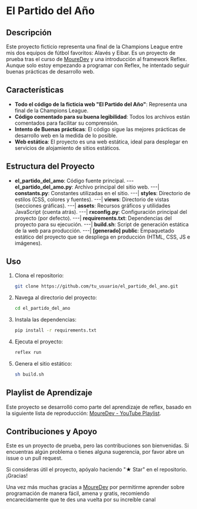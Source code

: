 # El Partido del Año

## Descripción

Este proyecto ficticio representa una final de la Champions League entre mis dos equipos de fútbol favoritos: Alavés y Eibar. Es un proyecto de prueba tras el curso de [MoureDev](https://www.youtube.com/playlist?list=PLNdFk2_brsRdgQXLIlKBXQDeRf3qvXVU_) y una introducción al framework Reflex. Aunque solo estoy empezando a programar con Reflex, he intentado seguir buenas prácticas de desarrollo web.

## Características

- **Todo el código de la ficticia web "El Partido del Año"**: Representa una final de la Champions League.
- **Código comentado para su buena legibilidad**: Todos los archivos están comentados para facilitar su comprensión.
- **Intento de Buenas prácticas**: El código sigue las mejores prácticas de desarrollo web en la medida de lo posible.
- **Web estática**: El proyecto es una web estática, ideal para desplegar en servicios de alojamiento de sitios estáticos.

## Estructura del Proyecto

- **el_partido_del_amo**: Código fuente principal.
--- **el_partido_del_amo.py**: Archivo principal del sitio web.
---| **constants.py**: Constantes utilizadas en el sitio.
---| **styles**: Directorio de estilos (CSS, colores y fuentes).
---| **views**: Directorio de vistas (secciones gráficas).
---| **assets**: Recursos gráficos y utilidades JavaScript (cuenta atrás).
---| **rxconfig.py**: Configuración principal del proyecto (por defecto).
---| **requirements.txt**: Dependencias del proyecto para su ejecución.
---| **build.sh**: Script de generación estática de la web para producción.
---| **[generado] public**: Empaquetado estático del proyecto que se despliega en producción (HTML, CSS, JS e imágenes).

## Uso

1. Clona el repositorio:
   ```bash
   git clone https://github.com/tu_usuario/el_partido_del_ano.git
2. Navega al directorio del proyecto:
   ```bash
   cd el_partido_del_ano
3. Instala las dependencias:
   ```bash
   pip install -r requirements.txt
4. Ejecuta el proyecto:
   ```bash
   reflex run
4. Genera el sitio estático:
   ```bash
   sh build.sh

## Playlist de Aprendizaje

Este proyecto se desarrolló como parte del aprendizaje de reflex, basado en la siguiente lista de reproducción: [MoureDev - YouTube Playlist](https://www.youtube.com/playlist?list=PLNdFk2_brsRdgQXLIlKBXQDeRf3qvXVU_).

## Contribuciones y Apoyo

Este es un proyecto de prueba, pero las contribuciones son bienvenidas. Si encuentras algún problema o tienes alguna sugerencia, por favor abre un issue o un pull request.

Si consideras útil el proyecto, apóyalo haciendo "★ Star" en el repositorio. ¡Gracias!

Una vez más muchas gracias a [MoureDev](https://github.com/mouredev/mouredev) por permitirme aprender sobre programación de manera fácil, amena y gratis, recomiendo encarecidamente que te des una vuelta por su increíble canal
